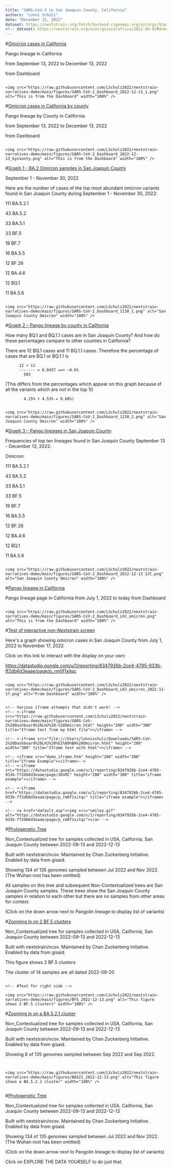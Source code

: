 ```yaml
---
title: "SARS-CoV-2 in San Joaquin County, California"
authors: "Lonni Schulz"
date: "December 15, 2022"
dataset: https://nextstrain.org/fetch/backend.czgenepi.org/v2/orgs/9/pathogens/SC2/auspice/access/eyJ0cmVlX2lkIjogNzI1NDcsICJ1c2VyX2lkIjogMjI4LCAiZXhwaXJ5IjogIjIwMjItMTItMTZUMDM6Mzc6MDkuNTk0MTcxKzAwOjAwIn0=.6239c26eeb871da835334747917db4cdaa169e53b279a44575a7cd728ec1ecd6c69237a478146b5363f41e335dfc5afe25969fa481b63b10a61d7972ae78129b?c=pango_lineage&d=tree&label=clade:22B%20%28Omicron%29&p=full
<!-- dataset: https://nextstrain.org/ncov/gisaid/africa/2021-09-03?d=map&p=full -->
---
```





#[Omicron cases in California](https://nextstrain.org/ncov/gisaid/africa/2021-09-03?d=map&p=full)

Pango lineage in California

from September 13, 2022 to December 13, 2022

from Dashboard

```auspiceMainDisplayMarkdown

<img src="https://raw.githubusercontent.com/LSchulz2022/nextstrain-narratives-demo/main/figures/SARS-CoV-2_Dashboard_2022-12-13_1.png" alt="This is from the Dashboard" width="100%" />

```


#[Omicron cases in California by county](https://nextstrain.org/ncov/gisaid/africa/2021-09-03?d=map&p=full)

Pango lineage by County in California

from September 13, 2022 to December 13, 2022

from Dashboard

```auspiceMainDisplayMarkdown

<img src="https://raw.githubusercontent.com/LSchulz2022/nextstrain-narratives-demo/main/figures/SARS-CoV-2_Dashboard_2022-12-13_bycounty.png" alt="This is from the Dashboard" width="100%" />

```





#[Graph 1 - BA.2 Omicron samples in San Joaquin County](https://nextstrain.org/ncov/gisaid/africa/2021-09-03?d=map&p=full)

September 1 - November 30, 2022

Here are the number of cases of the top most abundant omicron variants found in San Joaquin County during September 1 - November 30, 2022:

111 BA.5.2.1

 43 BA.5.2
 
 33 BA.5.1
 
 33 BF.5
 
 19 BF.7
 
 16 BA.5.5
 
 12 BF.26
 
 12 BA.4.6
 
 12 BQ.1
 
 11 BA.5.6

```auspiceMainDisplayMarkdown

<img src="https://raw.githubusercontent.com/LSchulz2022/nextstrain-narratives-demo/main/figures/SARS-CoV-2_Dashboard_1130_1.png" alt="San Joaquin County Omicron" width="100%" />

```

#[Graph 2 – Pango lineage by county in California](https://nextstrain.org/ncov/gisaid/africa/2021-09-03?d=map&p=full)

How many BQ.1 and BQ.1.1 cases are in San Joaquin County?
And how do these percentages compare to other counties in California?

There are 12 BQ.1 cases and 11 BQ.1.1 cases.
Therefore the percentage of cases that are BQ.1 or BQ.1.1 is

          12 + 11
          ------- = 0.0457 ==> ~4.6%
            503
            
(This differs from the percentages which appear on this graph because of all the variants which are not in the top 10


            4.15% + 4.53% = 8.68%)

```auspiceMainDisplayMarkdown

<img src="https://raw.githubusercontent.com/LSchulz2022/nextstrain-narratives-demo/main/figures/SARS-CoV-2_Dashboard_1130_2.png" alt="San Joaquin County Omicron" width="100%" />

```

#[Graph 3 – Pango lineages in San Joaquin County](https://nextstrain.org/ncov/gisaid/africa/2021-09-03?d=map&p=full)

Frequencies of top ten lineages found in San Joaquin County
September 13 - December 13, 2022:

Omicron:

 111   BA.5.2.1
 
  43   BA.5.2
  
  33   BA.5.1
  
  33   BF.5
  
  19   BF.7
  
  16   BA.5.5
  
  12   BF.26
  
  12   BA.4.6
  
  12   BQ.1
  
  11   BA.5.6


```auspiceMainDisplayMarkdown

<img src="https://raw.githubusercontent.com/LSchulz2022/nextstrain-narratives-demo/main/figures/SARS-CoV-2_Dashboard_2022-12-13_SJC.png" alt="San Joaquin County Omicron" width="100%" />

```







<!-- #[Omicron samples in San Joaquin County since January 1, 2022](https://nextstrain.org/ncov/gisaid/africa/2021-09-03?d=map&p=full) -->

<!-- left-side content -->

<!-- hidden comment -->

#[Pango lineage in California](https://nextstrain.org/ncov/gisaid/africa/2021-09-03?d=map&p=full)

Pango lineage page in California from July 1, 2022 to today from Dashboard

```auspiceMainDisplayMarkdown

<img src="https://raw.githubusercontent.com/LSchulz2022/nextstrain-narratives-demo/main/figures/SARS-CoV-2_Dashboard_LHJ_omicron.png" alt="This is from the Dashboard" width="100%" />

```



#[Test of interactive non-Nextstrain screen](https://nextstrain.org/ncov/gisaid/africa/2021-09-03?d=map&p=full)


Here's a graph showing omicron cases in San Joaquin County from July 1, 2022 to November 17, 2022

Click on this link to interact with the display on your own:

https://datastudio.google.com/u/1/reporting/8347926b-2ce4-4785-933b-ff2db6d3eaae/page/p_rm0f1xitqc

<!-- https://datastudio.google.com/u/1/reporting/8347926b-2ce4-4785-933b-ff2db6d3eaae/page/p_rm0f1xitqc -->


```auspiceMainDisplayMarkdown

<img src="https://raw.githubusercontent.com/LSchulz2022/nextstrain-narratives-demo/main/figures/SARS-CoV-2_Dashboard_LHJ_omicron_2022-11-17.png" alt="From Dashboard" width="100%" />


<!-- Various iframe attempts that didn't work! -->
<!-- <-iframe src="https://raw.githubusercontent.com/LSchulz2022/nextstrain-narratives-demo/main/figures/SARS-CoV-2%20Dashboard%20LHJ%20›%20Omicron.html" height="200" width="300" title="Iframe test from my html file"></iframe> -->

<!-- <-iframe src="file:///Users/lonnischulz/Downloads/SARS-CoV-2%20Dashboard%20LHJ%20%E2%80%BA%20Omicron.html" height="200" width="300" title="Iframe test with html"<>/iframe> -->

<!-- <iframe src="demo_iframe.htm" height="200" width="300" title="Iframe Example"></iframe>-->
<!-- <-iframe src="https://datastudio.google.com/u/1/reporting/8347926b-2ce4-4785-933b-ff2db6d3eaae/page/1KnRC" height="200" width="300" title="iframe example"></iframe> -->

<!-- <-iframe href="https://datastudio.google.com/u/1/reporting/8347926b-2ce4-4785-933b-ff2db6d3eaae/page/p_rm0f1xitqc" title="iframe example"></iframe> -->

<!-- <a href="dafault.asp"><img src="smiley.gif" alt="https://datastudio.google.com/u/1/reporting/8347926b-2ce4-4785-933b-ff2db6d3eaae/page/p_rm0f1xitqc"></a> -->

```



#[Phylogenetic Tree](https://nextstrain.org/fetch/backend.czgenepi.org/v2/orgs/9/pathogens/SC2/auspice/access/eyJ0cmVlX2lkIjogNzI1NDcsICJ1c2VyX2lkIjogMjI4LCAiZXhwaXJ5IjogIjIwMjItMTItMTZUMDM6Mzc6MDkuNTk0MTcxKzAwOjAwIn0=.6239c26eeb871da835334747917db4cdaa169e53b279a44575a7cd728ec1ecd6c69237a478146b5363f41e335dfc5afe25969fa481b63b10a61d7972ae78129b?c=pango_lineage&d=tree&label=clade:22B%20%28Omicron%29&p=full)



Non_Contextualized tree for samples collected in USA, California, San Joaquin County between 2022-09-13 and 2022-12-13


Built with nextstrain/ncov. Maintained by Chan Zuckerberg Initiative. Enabled by data from gisaid.


Showing 134 of 135 genomes sampled between Jul 2022 and Nov 2022.
(The Wuhan root has been omitted)


All samples on this tree and subsequent Non-Contextualized trees are San Joaquin County samples. These trees show the San Joaquin County samples in relation to each other but there are no samples from other areas for context.


(Click on the down arrow next to Pangolin lineage to display list of variants)






#[Zooming in on 2 BF.5 clusters](https://nextstrain.org/fetch/backend.czgenepi.org/v2/orgs/9/pathogens/SC2/auspice/access/eyJ0cmVlX2lkIjogNzI1NDcsICJ1c2VyX2lkIjogMjI4LCAiZXhwaXJ5IjogIjIwMjItMTItMTZUMDM6Mzc6MDkuNTk0MTcxKzAwOjAwIn0=.6239c26eeb871da835334747917db4cdaa169e53b279a44575a7cd728ec1ecd6c69237a478146b5363f41e335dfc5afe25969fa481b63b10a61d7972ae78129b?c=pango_lineage&d=tree&label=clade:22B%20%28Omicron%29&m=num_date&p=full)



Non_Contextualized tree for samples collected in USA, California, San Joaquin County between 2022-09-13 and 2022-12-13


Built with nextstrain/ncov. Maintained by Chan Zuckerberg Initiative. Enabled by data from gisaid.


This figure shows 2 BF.5 clusters


The cluster of 14 samples are all dated 2022-09-20


<!-- (Click on EXPLORE THE DATA YOURSELF to zoom in to these samples and see more information about them) -->


```auspiceMainDisplayMarkdown

<!-- #Text for right side -->

<img src="https://raw.githubusercontent.com/LSchulz2022/nextstrain-narratives-demo/main/figures/BF5_2022-12-13.png" alt="This figure shows 2 BF.5 clusters" width="100%" />

```




#[Zooming in on a BA.5.2.1 cluster](https://nextstrain.org/fetch/backend.czgenepi.org/v2/orgs/9/pathogens/SC2/auspice/access/eyJ0cmVlX2lkIjogNzI1NDcsICJ1c2VyX2lkIjogMjI4LCAiZXhwaXJ5IjogIjIwMjItMTItMTZUMDM6Mzc6MDkuNTk0MTcxKzAwOjAwIn0=.6239c26eeb871da835334747917db4cdaa169e53b279a44575a7cd728ec1ecd6c69237a478146b5363f41e335dfc5afe25969fa481b63b10a61d7972ae78129b?c=pango_lineage&d=tree&label=clade:22B%20%28Omicron%29&m=num_date&p=full)


Non_Contextualized tree for samples collected in USA, California, San Joaquin County between 2022-09-13 and 2022-12-13


Built with nextstrain/ncov. Maintained by Chan Zuckerberg Initiative. Enabled by data from gisaid.


Showing 8 of 135 genomes sampled between Sep 2022 and Sep 2022.





```auspiceMainDisplayMarkdown


<img src="https://raw.githubusercontent.com/LSchulz2022/nextstrain-narratives-demo/main/figures/BA521_2022-12-13.png" alt="This figure shows a BA.5.2.1 cluster" width="100%" />


```



#[Phylogenetic Tree](https://nextstrain.org/fetch/backend.czgenepi.org/v2/orgs/9/pathogens/SC2/auspice/access/eyJ0cmVlX2lkIjogNzI1NDcsICJ1c2VyX2lkIjogMjI4LCAiZXhwaXJ5IjogIjIwMjItMTItMTZUMDM6Mzc6MDkuNTk0MTcxKzAwOjAwIn0=.6239c26eeb871da835334747917db4cdaa169e53b279a44575a7cd728ec1ecd6c69237a478146b5363f41e335dfc5afe25969fa481b63b10a61d7972ae78129b?c=pango_lineage&d=tree&label=clade:22B%20%28Omicron%29&p=full)



Non_Contextualized tree for samples collected in USA, California, San Joaquin County between 2022-09-13 and 2022-12-13


Built with nextstrain/ncov. Maintained by Chan Zuckerberg Initiative. Enabled by data from gisaid.


Showing 134 of 135 genomes sampled between Jul 2022 and Nov 2022.
(The Wuhan root has been omitted)


(Click on the down arrow next to Pangolin lineage to display list of variants)

Click on EXPLORE THE DATA YOURSELF to do just that.







<!-- (click on Pangolin lineage arrow to see list of lineages) -->



<!-- #[Introduction to phylogenetic trees](https://nextstrain.org/ncov/gisaid/africa/2021-09-03?d=map&p=full) -->

<!-- Text to be displayed in the left-hand panel. -->

<!-- - 1 - first point -->
<!-- - 2 - second point -->
<!-- - 3 - third point -->

<!-- ```auspiceMainDisplayMarkdown -->
<!-- # Introduction to phylogenetic trees -->

<!-- ## San Joaquin County SARS-COVID-2 cases -->

<!-- <img src="https://neherlab.org/talk_images/infection_tree_combined.png" alt="This is a representation of a transmission disease infection chain" width="100%" /> -->

<!-- ### Content -->

<!-- ## More San Joaquin County SARS-COVID-2 cases -->

<!-- ### Some more extended content. -->

<!-- <img src="https://raw.githubusercontent.com/LSchulz2022/nextstrain-narratives-demo/main/figures/toy_alignment_tree.png" alt="This is a representation of an alignment and corresponding phylogeny" width="100%" /> -->

<!-- ``` -->
